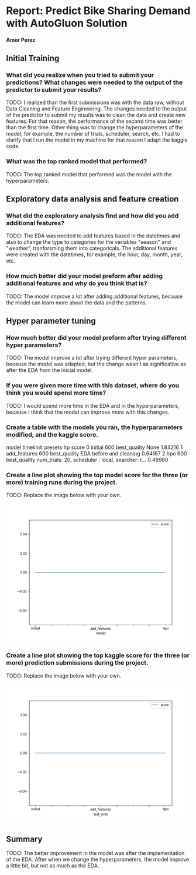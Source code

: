 # Report: Predict Bike Sharing Demand with AutoGluon Solution
#### Amor Perez

## Initial Training
### What did you realize when you tried to submit your predictions? What changes were needed to the output of the predictor to submit your results?
TODO: I realized than the first submissions was with the data raw, without Data Cleaning and Feature Engineering. The changes needed to the output of the predictor to submit my results was to clean the data and create new features. For that reason, the performance of the second time was better than the first time. Other thing was to change the hyperparameters of the model, for example, the number of trials, scheduler, search, etc.
I had to clarify that I run the model in my machine for that reason I adapt the kaggle code. 

### What was the top ranked model that performed?
TODO: The top ranked model that performed was the model with the hyperparameters. 

## Exploratory data analysis and feature creation
### What did the exploratory analysis find and how did you add additional features?
TODO: The EDA was needed to add features based in the datetimes and also to change the type to categories for the variables "season" and "weather", tranforsming them into categoricals.  The additional features were created with the datetimes, for example, the hour, day, month, year, etc.

### How much better did your model preform after adding additional features and why do you think that is?
TODO: The model improve a lot after adding additional features, because the model can learn more about the data and the patterns.

## Hyper parameter tuning
### How much better did your model preform after trying different hyper parameters?
TODO: The model improve a lot after trying different hyper parameters, because the model was adapted, but the change wasn't as significative as after the EDA from the inicial model.

### If you were given more time with this dataset, where do you think you would spend more time?
TODO: I would spend more time in the EDA and in the hyperparameters, because I think that the model can improve more with this changes.

### Create a table with the models you ran, the hyperparameters modified, and the kaggle score.
model	timelimit	presets	hp	score
0	initial	600	best_quality	None	1.84216
1	add_features	600	best_quality	EDA before and cleaning	0.64167
2	hpo	600	best_quality	num_trials: 20, scheduler : local, searcher: r...	0.49980

### Create a line plot showing the top model score for the three (or more) training runs during the project.

TODO: Replace the image below with your own.

![model_train_score.png](img\model_train_score.png)

### Create a line plot showing the top kaggle score for the three (or more) prediction submissions during the project.

TODO: Replace the image below with your own.

![model_test_score.png](img\model_test_score.png)

## Summary
TODO: The better improvement in the model was after the implementation of the EDA. After when we change the hyperparameters, the model improve a little bit, but not as much as the EDA.
